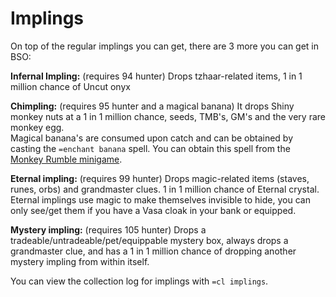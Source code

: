 # Implings

On top of the regular implings you can get, there are 3 more you can get in BSO:

**Infernal Impling:** \(requires 94 hunter\) Drops tzhaar-related items, 1 in 1 million chance of Uncut onyx

**Chimpling:** \(requires 95 hunter and a magical banana\) It drops Shiny monkey nuts at a 1 in 1 million chance, seeds, TMB's, GM's and the very rare monkey egg.  
Magical banana's are consumed upon catch and can be obtained by casting the `=enchant banana` spell. You can obtain this spell from the [Monkey Rumble minigame](https://bso-wiki.oldschool.gg/minigames/mad-marimbos-monkey-rumble).

**Eternal impling:** \(requires 99 hunter\) Drops magic-related items \(staves, runes, orbs\) and grandmaster clues. 1 in 1 million chance of Eternal crystal. Eternal implings use magic to make themselves invisible to hide, you can only see/get them if you have a Vasa cloak in your bank or equipped.

**Mystery impling:** \(requires 105 hunter\) Drops a tradeable/untradeable/pet/equippable mystery box, always drops a grandmaster clue, and has a 1 in 1 million chance of dropping another mystery impling from within itself.

You can view the collection log for implings with `=cl implings`.

